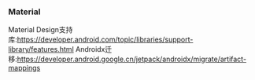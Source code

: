 ### Material
Material Design支持库:https://developer.android.com/topic/libraries/support-library/features.html
Androidx迁移:https://developer.android.google.cn/jetpack/androidx/migrate/artifact-mappings
